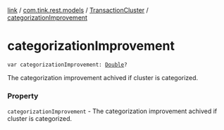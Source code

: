 [link](../../index.md) / [com.tink.rest.models](../index.md) / [TransactionCluster](index.md) / [categorizationImprovement](./categorization-improvement.md)

# categorizationImprovement

`var categorizationImprovement: `[`Double`](https://kotlinlang.org/api/latest/jvm/stdlib/kotlin/-double/index.html)`?`

The categorization improvement achived if cluster is categorized.

### Property

`categorizationImprovement` - The categorization improvement achived if cluster is categorized.